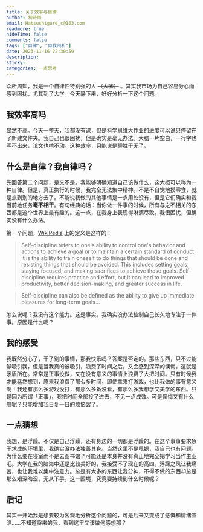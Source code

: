 ```yaml
---
title: 关于效率与自律
author: 初時雨
email: Hatsushigure_c@163.com
readmore: true
hideTime: false
comments: false
tags: ["自律", "自我剖析"]
date: 2023-11-16 22:30:50
description:
sticky:
categories: 一点思考
---
```


众所周知，我是一个自律性特别强的人 ~~（大嘘）~~ 。其实我市场为自己容易分心而感到困扰，尤其到了大学。今天静下来，好好分析一下这个问题。

## 我效率高吗

显然不高。今天一整天，我都没有课，但是科学思维大作业的进度可以说只停留在了新建文件夹。我自己也很困扰，但是确实是毫无办法。大脑一片空白，一行字也写不出来，论文也啃不动。这种效率，只能说是聊胜于无了。

## 什么是自律？我自律吗？

先回答第二个问题，是又不是。我能够明确知道自己该做什么，这大概可以称为一种自律。但是，真正执行的时候，我完全无法集中精神。不是不自觉地摸零食，就是点到别的地方去了。不能说我做的其他事情是一点用处没有，但是它们确实和我当前地任务**毫不相干**。有句经典的话：当你做一件事的时候，所有与之不相关的东西都是这个世界上最有趣的。这一点，在我身上表现得淋漓尽致。我很困扰，但确实没有什么办法。

第一个问题，[WikiPedia](https://en.wikipedia.org/wiki/Discipline#Self-discipline) 上的定义是这样的：

> Self-discipline refers to one's ability to control one's behavior and actions to achieve a goal or to maintain a certain standard of conduct. It is the ability to train oneself to do things that should be done and resisting things that should be avoided. This includes setting goals, staying focused, and making sacrifices to achieve those goals. Self-discipline requires practice and effort, but it can lead to improved productivity, better decision-making, and greater success in life.

> Self-discipline can also be defined as the ability to give up immediate pleasures for long-term goals...

怎么说呢？我没有这个能力。这是事实。我确实没办法控制自己长久地专注于一件事。原因是什么呢？

## 我的感受

我既然分心了，干了别的事情，那我快乐吗？答案是否定的。那些东西，只不过能够吸引我，但是当我真的被吸引，浪费了时间之后，又会感到深深的懊悔。这就是矛盾所在。常常是正事没做，又在没有意义的事情上浪费了大把时间。只有时候我才能猛然想到，原来我浪费了那么多时间，即使拿来打游戏，也比我做的事有意义啊！我还有那么多游戏没打，有那么多番没看，有那么多我想学又美学的东西。只是因为所谓「正事」，我把时间全部投了进去，不见一点成效。可是懊悔又有什么用呢？只能增加我日复一日的烦恼罢了。

## 一点猜想

我想，是浮躁。不仅是自己浮躁，还有身边的一切都是浮躁的。在这个事事要求急于求成的环境里，我确实没办法独善其身。当然这里不是甩锅，我自己也有问题。为什么要在寝室而不是去图书馆？可能还是本身并没有真正地完全把学习当作主业吧。大学在我的脑海中还是比较美好的，我接受不了现在的高四。浮躁之风让我痛苦，也让我难以集中注意力。总是有太多的东西让我分神，不得不做的东西却总是那么艰深晦涩，无从下手。这一困境，究竟要持续到什么时候呢？

## 后记

其实一开始我是想要较为客观地分析这个问题的，可是后来又变成了感慨和情绪宣泄……不知道将来的我，看到这里又该做何感想那？